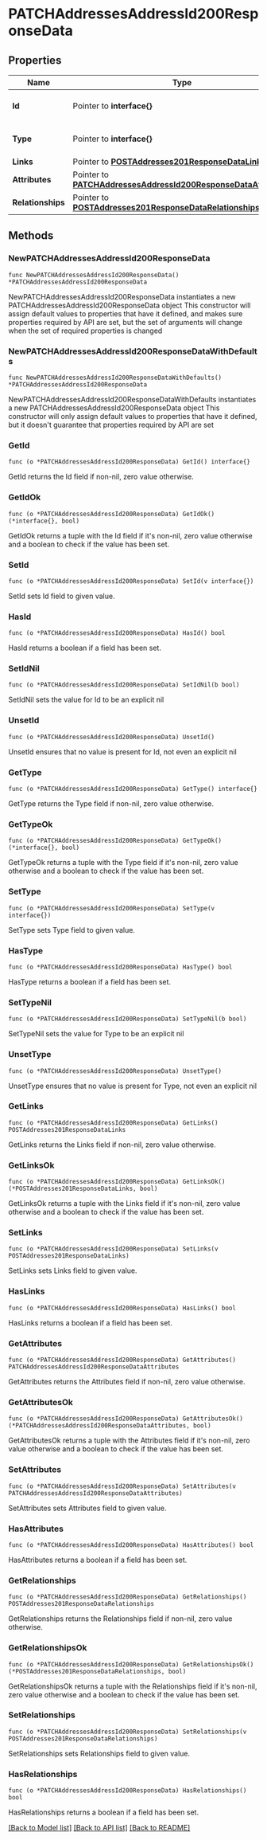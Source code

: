 # PATCHAddressesAddressId200ResponseData

## Properties

Name | Type | Description | Notes
------------ | ------------- | ------------- | -------------
**Id** | Pointer to **interface{}** | The resource&#39;s id | [optional] 
**Type** | Pointer to **interface{}** | The resource&#39;s type | [optional] 
**Links** | Pointer to [**POSTAddresses201ResponseDataLinks**](POSTAddresses201ResponseDataLinks.md) |  | [optional] 
**Attributes** | Pointer to [**PATCHAddressesAddressId200ResponseDataAttributes**](PATCHAddressesAddressId200ResponseDataAttributes.md) |  | [optional] 
**Relationships** | Pointer to [**POSTAddresses201ResponseDataRelationships**](POSTAddresses201ResponseDataRelationships.md) |  | [optional] 

## Methods

### NewPATCHAddressesAddressId200ResponseData

`func NewPATCHAddressesAddressId200ResponseData() *PATCHAddressesAddressId200ResponseData`

NewPATCHAddressesAddressId200ResponseData instantiates a new PATCHAddressesAddressId200ResponseData object
This constructor will assign default values to properties that have it defined,
and makes sure properties required by API are set, but the set of arguments
will change when the set of required properties is changed

### NewPATCHAddressesAddressId200ResponseDataWithDefaults

`func NewPATCHAddressesAddressId200ResponseDataWithDefaults() *PATCHAddressesAddressId200ResponseData`

NewPATCHAddressesAddressId200ResponseDataWithDefaults instantiates a new PATCHAddressesAddressId200ResponseData object
This constructor will only assign default values to properties that have it defined,
but it doesn't guarantee that properties required by API are set

### GetId

`func (o *PATCHAddressesAddressId200ResponseData) GetId() interface{}`

GetId returns the Id field if non-nil, zero value otherwise.

### GetIdOk

`func (o *PATCHAddressesAddressId200ResponseData) GetIdOk() (*interface{}, bool)`

GetIdOk returns a tuple with the Id field if it's non-nil, zero value otherwise
and a boolean to check if the value has been set.

### SetId

`func (o *PATCHAddressesAddressId200ResponseData) SetId(v interface{})`

SetId sets Id field to given value.

### HasId

`func (o *PATCHAddressesAddressId200ResponseData) HasId() bool`

HasId returns a boolean if a field has been set.

### SetIdNil

`func (o *PATCHAddressesAddressId200ResponseData) SetIdNil(b bool)`

 SetIdNil sets the value for Id to be an explicit nil

### UnsetId
`func (o *PATCHAddressesAddressId200ResponseData) UnsetId()`

UnsetId ensures that no value is present for Id, not even an explicit nil
### GetType

`func (o *PATCHAddressesAddressId200ResponseData) GetType() interface{}`

GetType returns the Type field if non-nil, zero value otherwise.

### GetTypeOk

`func (o *PATCHAddressesAddressId200ResponseData) GetTypeOk() (*interface{}, bool)`

GetTypeOk returns a tuple with the Type field if it's non-nil, zero value otherwise
and a boolean to check if the value has been set.

### SetType

`func (o *PATCHAddressesAddressId200ResponseData) SetType(v interface{})`

SetType sets Type field to given value.

### HasType

`func (o *PATCHAddressesAddressId200ResponseData) HasType() bool`

HasType returns a boolean if a field has been set.

### SetTypeNil

`func (o *PATCHAddressesAddressId200ResponseData) SetTypeNil(b bool)`

 SetTypeNil sets the value for Type to be an explicit nil

### UnsetType
`func (o *PATCHAddressesAddressId200ResponseData) UnsetType()`

UnsetType ensures that no value is present for Type, not even an explicit nil
### GetLinks

`func (o *PATCHAddressesAddressId200ResponseData) GetLinks() POSTAddresses201ResponseDataLinks`

GetLinks returns the Links field if non-nil, zero value otherwise.

### GetLinksOk

`func (o *PATCHAddressesAddressId200ResponseData) GetLinksOk() (*POSTAddresses201ResponseDataLinks, bool)`

GetLinksOk returns a tuple with the Links field if it's non-nil, zero value otherwise
and a boolean to check if the value has been set.

### SetLinks

`func (o *PATCHAddressesAddressId200ResponseData) SetLinks(v POSTAddresses201ResponseDataLinks)`

SetLinks sets Links field to given value.

### HasLinks

`func (o *PATCHAddressesAddressId200ResponseData) HasLinks() bool`

HasLinks returns a boolean if a field has been set.

### GetAttributes

`func (o *PATCHAddressesAddressId200ResponseData) GetAttributes() PATCHAddressesAddressId200ResponseDataAttributes`

GetAttributes returns the Attributes field if non-nil, zero value otherwise.

### GetAttributesOk

`func (o *PATCHAddressesAddressId200ResponseData) GetAttributesOk() (*PATCHAddressesAddressId200ResponseDataAttributes, bool)`

GetAttributesOk returns a tuple with the Attributes field if it's non-nil, zero value otherwise
and a boolean to check if the value has been set.

### SetAttributes

`func (o *PATCHAddressesAddressId200ResponseData) SetAttributes(v PATCHAddressesAddressId200ResponseDataAttributes)`

SetAttributes sets Attributes field to given value.

### HasAttributes

`func (o *PATCHAddressesAddressId200ResponseData) HasAttributes() bool`

HasAttributes returns a boolean if a field has been set.

### GetRelationships

`func (o *PATCHAddressesAddressId200ResponseData) GetRelationships() POSTAddresses201ResponseDataRelationships`

GetRelationships returns the Relationships field if non-nil, zero value otherwise.

### GetRelationshipsOk

`func (o *PATCHAddressesAddressId200ResponseData) GetRelationshipsOk() (*POSTAddresses201ResponseDataRelationships, bool)`

GetRelationshipsOk returns a tuple with the Relationships field if it's non-nil, zero value otherwise
and a boolean to check if the value has been set.

### SetRelationships

`func (o *PATCHAddressesAddressId200ResponseData) SetRelationships(v POSTAddresses201ResponseDataRelationships)`

SetRelationships sets Relationships field to given value.

### HasRelationships

`func (o *PATCHAddressesAddressId200ResponseData) HasRelationships() bool`

HasRelationships returns a boolean if a field has been set.


[[Back to Model list]](../README.md#documentation-for-models) [[Back to API list]](../README.md#documentation-for-api-endpoints) [[Back to README]](../README.md)


